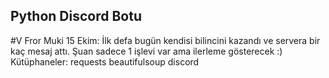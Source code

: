 ## Python Discord Botu
#V Fror Muki
15 Ekim:
İlk defa bugün kendisi bilincini kazandı ve servera bir kaç mesaj attı.
Şuan sadece 1 işlevi var ama ilerleme gösterecek :)
Kütüphaneler:
requests
beautifulsoup
discord
